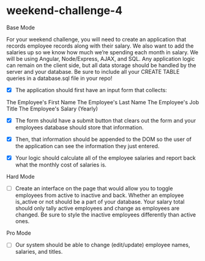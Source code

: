 # weekend-challenge-4

Base Mode

For your weekend challenge, you will need to create an application that records employee records along with their salary. We also want to add the salaries up so we know how much we’re spending each month in salary. We will be using Angular, Node/Express, AJAX, and SQL. Any application logic can remain on the client side, but all data storage should be handled by the server and your database. Be sure to include all your CREATE TABLE queries in a database.sql file in your repo!

- [x] The application should first have an input form that collects:

The Employee's First Name
The Employee's Last Name
The Employee's Job Title
The Employee's Salary (Yearly)

- [x] The form should have a submit button that clears out the form and your employees database should store that information.

- [x] Then, that information should be appended to the DOM so the user of the application can see the information they just entered.

- [x] Your logic should calculate all of the employee salaries and report back what the monthly cost of salaries is.

Hard Mode

- [ ] Create an interface on the page that would allow you to toggle employees from active to inactive and back. Whether an employee is_active or not should be a part of your database. Your salary total should only tally active employees and change as employees are changed. Be sure to style the inactive employees differently than active ones.

Pro Mode

- [ ] Our system should be able to change (edit/update) employee names, salaries, and titles.